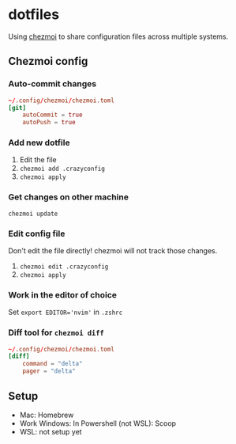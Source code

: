 # dotfiles
Using [chezmoi](https://www.chezmoi.io/quick-start/) to share configuration files across multiple systems.

## Chezmoi config
### Auto-commit changes
```toml
~/.config/chezmoi/chezmoi.toml
[git]
    autoCommit = true
    autoPush = true
``` 

### Add new dotfile
1. Edit the file
2. `chezmoi add .crazyconfig`
3. `chezmoi apply`

### Get changes on other machine
`chezmoi update`

### Edit config file
Don't edit the file directly! chezmoi will not track those changes.  
1. `chezmoi edit .crazyconfig`
2. `chezmoi apply`

### Work in the editor of choice
Set `export EDITOR='nvim'` in `.zshrc`

### Diff tool for `chezmoi diff`
```toml
~/.config/chezmoi/chezmoi.toml
[diff]
    command = "delta"
    pager = "delta"
``` 

## Setup
- Mac: Homebrew
- Work Windows: In Powershell (not WSL): Scoop
- WSL: not setup yet
